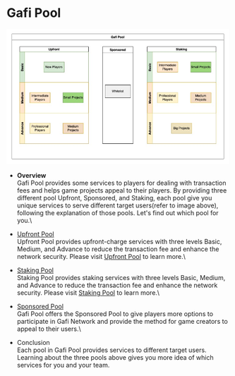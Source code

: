 # Gafi Pool

![Target Users of Gafi Pool](<../.gitbook/assets/Gafi Network target user.jpeg>)

* **Overview**\
  Gafi Pool provides some services to players for dealing with transaction fees and helps game projects appeal to their players. By providing three different pool Upfront, Sponsored, and Staking, each pool give you unique services to serve different target users(refer to image above), following the explanation of those pools. Let's find out which pool for you.\

* [Upfront Pool](https://wiki.gafi.network/learn/upfront-pool)\
  Upfront Pool provides upfront-charge services with three levels Basic, Medium, and Advance to reduce the transaction fee and enhance the network security. Please visit [Upfront Pool](https://wiki.gafi.network/learn/upfront-pool) to learn more.\

* [Staking Pool](https://wiki.gafi.network/learn/staking-pool)\
  Staking Pool provides staking services with three levels Basic, Medium, and Advance to reduce the transaction fee and enhance the network security. Please visit [Staking Pool](https://wiki.gafi.network/learn/staking-pool) to learn more.\

* [Sponsored Pool](https://wiki.gafi.network/learn/sponsored-pool)\
  Gafi Pool offers the Sponsored Pool to give players more options to participate in Gafi Network and provide the method for game creators to appeal to their users.\

* Conclusion\
  Each pool in Gafi Pool provides services to different target users. Learning about the three pools above gives you more idea of which services for you and your team.

